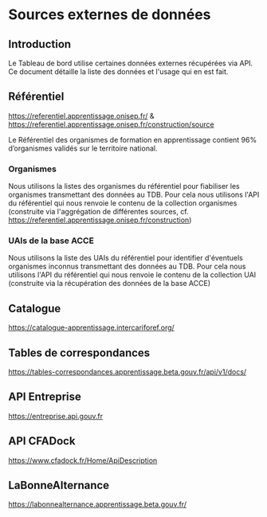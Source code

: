 # Sources externes de données

## Introduction

Le Tableau de bord utilise certaines données externes récupérées via API.
Ce document détaille la liste des données et l'usage qui en est fait.

## Référentiel

https://referentiel.apprentissage.onisep.fr/ & https://referentiel.apprentissage.onisep.fr/construction/source

Le Référentiel des organismes de formation en apprentissage contient 96% d’organismes validés sur le territoire national.

### Organismes

Nous utilisons la listes des organismes du référentiel pour fiabiliser les organismes transmettant des données au TDB.
Pour cela nous utilisons l'API du référentiel qui nous renvoie le contenu de la collection organismes (construite via l'aggrégation de différentes sources, cf. https://referentiel.apprentissage.onisep.fr/construction)

### UAIs de la base ACCE

Nous utilisons la liste des UAIs du référentiel pour identifier d'éventuels organismes inconnus transmettant des données au TDB.
Pour cela nous utilisons l'API du référentiel qui nous renvoie le contenu de la collection UAI (construite via la récupération des données de la base ACCE)

## Catalogue

https://catalogue-apprentissage.intercariforef.org/

## Tables de correspondances

https://tables-correspondances.apprentissage.beta.gouv.fr/api/v1/docs/

## API Entreprise

https://entreprise.api.gouv.fr

## API CFADock

https://www.cfadock.fr/Home/ApiDescription

## LaBonneAlternance

https://labonnealternance.apprentissage.beta.gouv.fr/
